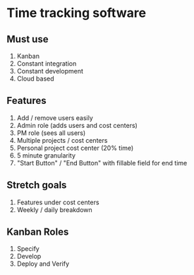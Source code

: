 # Time tracking software

## Must use
1. Kanban
2. Constant integration
3. Constant development
4. Cloud based

## Features
1. Add / remove users easily
2. Admin role (adds users and cost centers)
3. PM role (sees all users)
4. Multiple projects / cost centers
5. Personal project cost center (20% time)
6. 5 minute granularity
7. "Start Button" / "End Button" with fillable field for end time

## Stretch goals
1. Features under cost centers
2. Weekly / daily breakdown

## Kanban Roles
1. Specify
2. Develop
3. Deploy and Verify
